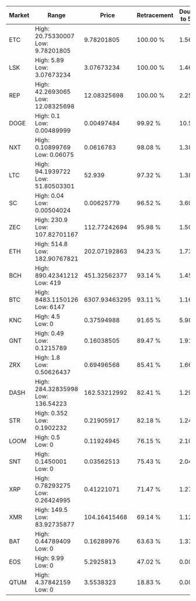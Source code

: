 | Market | Range | Price| Retracement | Doubles to 50% |
| --- | --- | --- | --- | --- |
| ETC | High: 20.75330007<br />Low: 9.78201805 | 9.78201805 | 100.00 % | 1.56 |
| LSK | High: 5.89<br />Low: 3.07673234 | 3.07673234 | 100.00 % | 1.46 |
| REP | High: 42.2693065<br />Low: 12.08325698 | 12.08325698 | 100.00 % | 2.25 |
| DOGE | High: 0.1<br />Low: 0.00489999 | 0.00497484 | 99.92 % | 10.54 |
| NXT | High: 0.10899769<br />Low: 0.06075 | 0.0616783 | 98.08 % | 1.38 |
| LTC | High: 94.1939722<br />Low: 51.80503301 | 52.939 | 97.32 % | 1.38 |
| SC | High: 0.04<br />Low: 0.00504024 | 0.00625779 | 96.52 % | 3.60 |
| ZEC | High: 230.9<br />Low: 107.82701167 | 112.77242694 | 95.98 % | 1.50 |
| ETH | High: 514.8<br />Low: 182.90767821 | 202.07192863 | 94.23 % | 1.73 |
| BCH | High: 890.42341212<br />Low: 419 | 451.32562377 | 93.14 % | 1.45 |
| BTC | High: 8483.1150126<br />Low: 6147 | 6307.93463295 | 93.11 % | 1.16 |
| KNC | High: 4.5<br />Low: 0 | 0.37594988 | 91.65 % | 5.98 |
| GNT | High: 0.49<br />Low: 0.1215789 | 0.16038505 | 89.47 % | 1.91 |
| ZRX | High: 1.8<br />Low: 0.50626437 | 0.69496568 | 85.41 % | 1.66 |
| DASH | High: 284.32835998<br />Low: 136.54223 | 162.53212992 | 82.41 % | 1.29 |
| STR | High: 0.352<br />Low: 0.1902232 | 0.21905917 | 82.18 % | 1.24 |
| LOOM | High: 0.5<br />Low: 0 | 0.11924945 | 76.15 % | 2.10 |
| SNT | High: 0.1450001<br />Low: 0 | 0.03562513 | 75.43 % | 2.04 |
| XRP | High: 0.78293275<br />Low: 0.26424995 | 0.41221071 | 71.47 % | 1.27 |
| XMR | High: 149.5<br />Low: 83.92735877 | 104.16415468 | 69.14 % | 1.12 |
| BAT | High: 0.44789409<br />Low: 0 | 0.16289976 | 63.63 % | 1.37 |
| EOS | High: 9.99<br />Low: 0 | 5.2925813 | 47.02 % | 0.00 |
| QTUM | High: 4.37842159<br />Low: 0 | 3.5538323 | 18.83 % | 0.00 |
